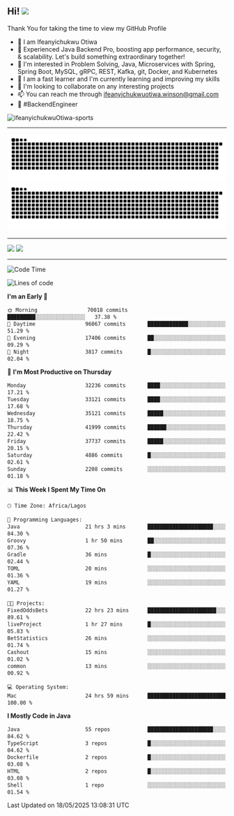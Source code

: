 <!-- BLOG-POST-LIST:START --><!-- BLOG-POST-LIST:END -->

## Hi! <img src="https://media.giphy.com/media/hvRJCLFzcasrR4ia7z/giphy.gif" width="4%"> 

Thank You for taking the time to view my GitHub Profile

- 👋 I am Ifeanyichukwu Otiwa
- 🚀 Experienced Java Backend Pro, boosting app performance, security, & scalability. Let's build something extraordinary together!
- 👀 I'm interested in Problem Solving, Java, Microservices with Spring, Spring Boot, MySQL, gRPC, REST, Kafka, git, Docker, and Kubernetes
- 🌱 I am a fast learner and I'm currently learning and improving my skills
- 💞️ I'm looking to collaborate on any interesting projects
- 📫 You can reach me through ifeanyichukwuotiwa.winson@gmail.com
- 🚀 #BackendEngineer

<p align="left" marginTop="10px"> <img src="https://komarev.com/ghpvc/?username=ifeanyichukwuOtiwa-sports&label=Profile%20views&color=0e75b6&style=for-the-badge" alt="ifeanyichukwuOtiwa-sports" /> </p>

***

<!--🐍📈SNAKEGRAPH / 🌐WEBSITE: https://github.com/Platane/snk -->
![github contribution grid snake animation](https://raw.githubusercontent.com/ifeanyichukwuOtiwa-sports/ifeanyichukwuOtiwa-sports/output/github-contribution-grid-snake-dark.svg#gh-dark-mode-only)![github contribution grid snake animation](https://raw.githubusercontent.com/ifeanyichukwuOtiwa-sports/ifeanyichukwuOtiwa-sports/output/github-contribution-grid-snake.svg#gh-light-mode-only)

***

<p float="left">
  <img float="left" src="https://github-readme-stats.vercel.app/api?username=ifeanyichukwuOtiwa-sports&count_private=true&include_all_commits=true&theme=react&show_icons=true" />
  <img float="right" src="https://github-readme-stats.vercel.app/api/top-langs/?username=ifeanyichukwuOtiwa-sports&layout=compact&show_icons=true&theme=react" /> 
</p>

***



<!--START_SECTION:waka-->
![Code Time](http://img.shields.io/badge/Code%20Time-3%2C698%20hrs%2053%20mins-blue)

![Lines of code](https://img.shields.io/badge/From%20Hello%20World%20I%27ve%20Written-51.0%20million%20lines%20of%20code-blue)

**I'm an Early 🐤** 

```text
🌞 Morning                70018 commits       █████████░░░░░░░░░░░░░░░░   37.38 % 
🌆 Daytime                96067 commits       █████████████░░░░░░░░░░░░   51.29 % 
🌃 Evening                17406 commits       ██░░░░░░░░░░░░░░░░░░░░░░░   09.29 % 
🌙 Night                  3817 commits        █░░░░░░░░░░░░░░░░░░░░░░░░   02.04 % 
```
📅 **I'm Most Productive on Thursday** 

```text
Monday                   32236 commits       ████░░░░░░░░░░░░░░░░░░░░░   17.21 % 
Tuesday                  33121 commits       ████░░░░░░░░░░░░░░░░░░░░░   17.68 % 
Wednesday                35121 commits       █████░░░░░░░░░░░░░░░░░░░░   18.75 % 
Thursday                 41999 commits       ██████░░░░░░░░░░░░░░░░░░░   22.42 % 
Friday                   37737 commits       █████░░░░░░░░░░░░░░░░░░░░   20.15 % 
Saturday                 4886 commits        █░░░░░░░░░░░░░░░░░░░░░░░░   02.61 % 
Sunday                   2208 commits        ░░░░░░░░░░░░░░░░░░░░░░░░░   01.18 % 
```


📊 **This Week I Spent My Time On** 

```text
🕑︎ Time Zone: Africa/Lagos

💬 Programming Languages: 
Java                     21 hrs 3 mins       █████████████████████░░░░   84.30 % 
Groovy                   1 hr 50 mins        ██░░░░░░░░░░░░░░░░░░░░░░░   07.36 % 
Gradle                   36 mins             █░░░░░░░░░░░░░░░░░░░░░░░░   02.44 % 
TOML                     20 mins             ░░░░░░░░░░░░░░░░░░░░░░░░░   01.36 % 
YAML                     19 mins             ░░░░░░░░░░░░░░░░░░░░░░░░░   01.27 % 

🐱‍💻 Projects: 
FixedOddsBets            22 hrs 23 mins      ██████████████████████░░░   89.61 % 
liveProject              1 hr 27 mins        █░░░░░░░░░░░░░░░░░░░░░░░░   05.83 % 
BetStatistics            26 mins             ░░░░░░░░░░░░░░░░░░░░░░░░░   01.74 % 
Cashout                  15 mins             ░░░░░░░░░░░░░░░░░░░░░░░░░   01.02 % 
common                   13 mins             ░░░░░░░░░░░░░░░░░░░░░░░░░   00.92 % 

💻 Operating System: 
Mac                      24 hrs 59 mins      █████████████████████████   100.00 % 
```

**I Mostly Code in Java** 

```text
Java                     55 repos            █████████████████████░░░░   84.62 % 
TypeScript               3 repos             █░░░░░░░░░░░░░░░░░░░░░░░░   04.62 % 
Dockerfile               2 repos             █░░░░░░░░░░░░░░░░░░░░░░░░   03.08 % 
HTML                     2 repos             █░░░░░░░░░░░░░░░░░░░░░░░░   03.08 % 
Shell                    1 repo              ░░░░░░░░░░░░░░░░░░░░░░░░░   01.54 % 
```




 Last Updated on 18/05/2025 13:08:31 UTC
<!--END_SECTION:waka-->

<!--
<p align="center">
![trophy](https://github-profile-trophy.vercel.app/?username=ifeanyichukwuOtiwa-sports&theme=onedark) (https://github.com/ryo-ma/github-profile-trophy)
</p>
-->

<!---
ifeanyi-otiwa/ifeanyi-otiwa is a ✨ special ✨ repository because its `README.md` (this file) appears on your GitHub profile.
You can click the Preview link to take a look at your changes.
--->
